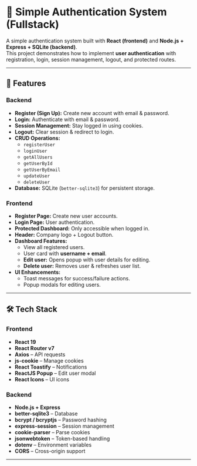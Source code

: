# 🔐 Simple Authentication System (Fullstack)

A simple authentication system built with **React (frontend)** and **Node.js + Express + SQLite (backend)**.  
This project demonstrates how to implement **user authentication** with registration, login, session management, logout, and protected routes.

---

## 🚀 Features

### Backend
- **Register (Sign Up):** Create new account with email & password.
- **Login:** Authenticate with email & password.
- **Session Management:** Stay logged in using cookies.
- **Logout:** Clear session & redirect to login.
- **CRUD Operations:**
  - `registerUser`
  - `loginUser`
  - `getAllUsers`
  - `getUserById`
  - `getUserByEmail`
  - `updateUser`
  - `deleteUser`
- **Database:** SQLite (`better-sqlite3`) for persistent storage.

### Frontend
- **Register Page:** Create new user accounts.
- **Login Page:** User authentication.
- **Protected Dashboard:** Only accessible when logged in.
- **Header:** Company logo + Logout button.
- **Dashboard Features:**
  - View all registered users.
  - User card with **username + email**.
  - **Edit user:** Opens popup with user details for editing.
  - **Delete user:** Removes user & refreshes user list.
- **UI Enhancements:**
  - Toast messages for success/failure actions.
  - Popup modals for editing users.

---

## 🛠️ Tech Stack

### Frontend
- **React 19**
- **React Router v7**
- **Axios** – API requests
- **js-cookie** – Manage cookies
- **React Toastify** – Notifications
- **ReactJS Popup** – Edit user modal
- **React Icons** – UI icons

### Backend
- **Node.js + Express**
- **better-sqlite3** – Database
- **bcrypt / bcryptjs** – Password hashing
- **express-session** – Session management
- **cookie-parser** – Parse cookies
- **jsonwebtoken** – Token-based handling
- **dotenv** – Environment variables
- **CORS** – Cross-origin support

---


